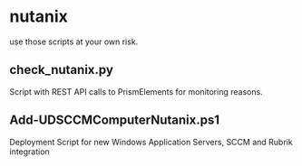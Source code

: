 # nutanix
use those scripts at your own risk.

## check_nutanix.py
Script with REST API calls to PrismElements for monitoring reasons.

## Add-UDSCCMComputerNutanix.ps1
Deployment Script for new Windows Application Servers, SCCM and Rubrik integration
